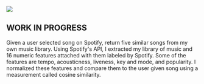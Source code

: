 ![](https://storage.googleapis.com/pr-newsroom-wp/1/2018/11/Spotify_Logo_CMYK_Green.png)

## WORK IN PROGRESS

Given a user selected song on Spotify, return five similar songs from my own music library. Using Spotify's API, I extracted my library of music and 16 numeric features attached with them labeled by Spotify. Some of the features are tempo, acousticness, liveness, key and mode, and popularity. I normalized these features and compare them to the user given song using a measurement called cosine similarity.
